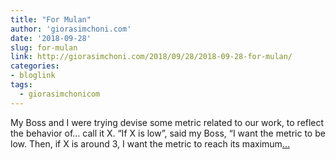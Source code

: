 ```yaml
---
title: "For Mulan"
author: 'giorasimchoni.com'
date: '2018-09-28'
slug: for-mulan
link: http://giorasimchoni.com/2018/09/28/2018-09-28-for-mulan/
categories:
- bloglink
tags:
  - giorasimchonicom
---
```


My Boss and I were trying devise some metric related to our work, to reflect the behavior of… call it X. “If X is low”, said my Boss, “I want the metric to be low. Then, if X is around 3, I want the metric to reach its maximum[... <i class="fas fa-external-link-alt"></i>](http://giorasimchoni.com/2018/09/28/2018-09-28-for-mulan/)

